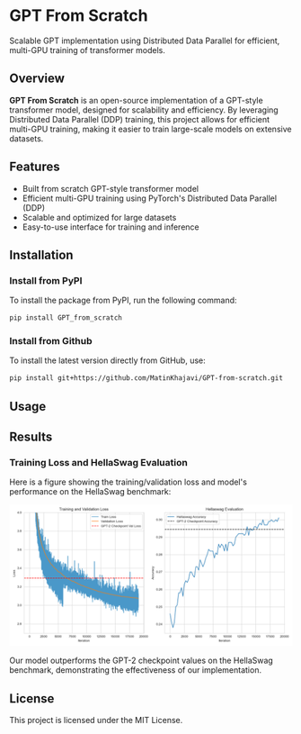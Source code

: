 # GPT From Scratch

Scalable GPT implementation using Distributed Data Parallel for efficient, multi-GPU training of transformer models.

## Overview

**GPT From Scratch** is an open-source implementation of a GPT-style transformer model, designed for scalability and efficiency. By leveraging Distributed Data Parallel (DDP) training, this project allows for efficient multi-GPU training, making it easier to train large-scale models on extensive datasets.

## Features

- Built from scratch GPT-style transformer model
- Efficient multi-GPU training using PyTorch's Distributed Data Parallel (DDP)
- Scalable and optimized for large datasets
- Easy-to-use interface for training and inference

## Installation

### Install from PyPI

To install the package from PyPI, run the following command:

```bash
pip install GPT_from_scratch
```

### Install from Github

To install the latest version directly from GitHub, use:

```bash
pip install git+https://github.com/MatinKhajavi/GPT-from-scratch.git
```

## Usage


## Results

### Training Loss and HellaSwag Evaluation

Here is a figure showing the training/validation loss and model's performance on the HellaSwag benchmark:

![Model's Performance](results/fig.PNG)


Our model outperforms the GPT-2 checkpoint values on the HellaSwag benchmark, demonstrating the effectiveness of our implementation.


## License

This project is licensed under the MIT License.

